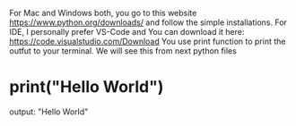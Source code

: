 For Mac and Windows both, you go to this website https://www.python.org/downloads/ and follow the simple installations.
For IDE, I personally prefer VS-Code and You can download it here: https://code.visualstudio.com/Download
You use print function to print the outfut to your terminal. We will see this from next python files

# print("Hello World")

output: "Hello World"
